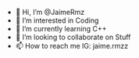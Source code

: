 - 👋 Hi, I’m @JaimeRmz
- 👀 I’m interested in Coding
- 🌱 I’m currently learning C++
- 💞️ I’m looking to collaborate on Stuff
- 📫 How to reach me IG: jaime.rmzz

<!---
JaimeRmz/JaimeRmz is a ✨ special ✨ repository because its `README.md` (this file) appears on your GitHub profile.
You can click the Preview link to take a look at your changes.
--->
